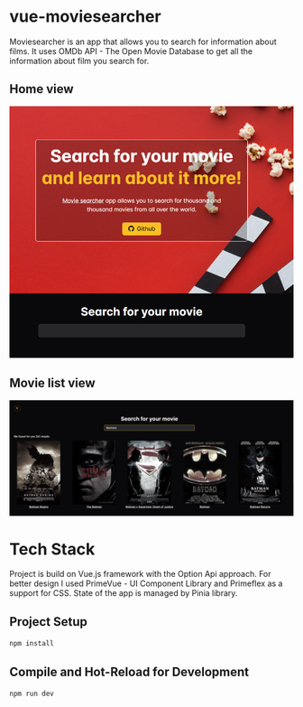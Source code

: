 # vue-moviesearcher

Moviesearcher is an app that allows you to search for information about films. It uses OMDb API - The Open Movie Database to get all the information about film you search for.
## Home view
![screenshot](./src/assets/screens/homeview.png)

## Movie list view
![screenshot](./src/assets/screens/movielistview.png)

# Tech Stack

Project is build on Vue.js framework with the Option Api approach. For better design I used PrimeVue - UI Component Library and Primeflex as a support for CSS. State of the app is managed by Pinia library.

## Project Setup

```sh
npm install
```

## Compile and Hot-Reload for Development

```sh
npm run dev
```
